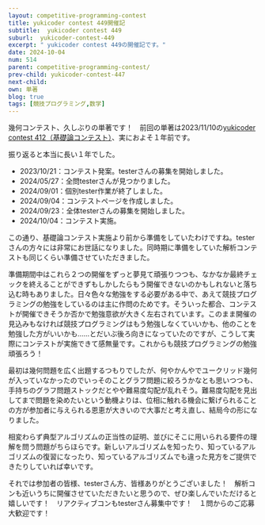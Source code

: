 ```yaml
---
layout: competitive-programming-contest
title: yukicoder contest 449開催記
subtitle:  yukicoder contest 449
suburl:  yukicoder-contest-449
excerpt: " yukicoder contest 449の開催記です。"
date: 2024-10-04
num: 514
parent: competitive-programming-contest/
prev-child: yukicoder-contest-447
next-child: 
own: 単著
blog: true
tags: [競技プログラミング,数学]
---
```


幾何コンテスト、久しぶりの単著です！　前回の単著は2023/11/10の[yukicoder contest 412（基礎論コンテスト）](https://yukicoder.me/contests/468)、実におよそ１年前です。

振り返ると本当に長い１年でした。

* 2023/10/21：コンテスト発案。testerさんの募集を開始しました。
* 2024/05/27：全問testerさんが見つかりました。
* 2024/09/01：個別tester作業が終了しました。
* 2024/09/04：コンテストページを作成しました。
* 2024/09/23：全体testerさんの募集を開始しました。
* 2024/10/04：コンテスト実施。

この通り、基礎論コンテスト実施より前から準備をしていたわけですね。testerさんの方々には非常にお世話になりました。同時期に準備をしていた解析コンテストも同じくらい準備させていただきました。

準備期間中はこれら２つの開催をずっと夢見て頑張りつつも、なかなか最終チェックを終えることができずもしかしたらもう開催できないのかもしれないと落ち込む時もありました。日々色々な勉強をする必要がある中で、あえて競技プログラミングの勉強をしているのは主に作問のためです。そういった都合、コンテストが開催できそうか否かで勉強意欲が大きく左右されています。このまま開催の見込みもなければ競技プログラミングはもう勉強しなくていいかも、他のことを勉強した方がいいかも……とだいぶ後ろ向きになっていたのですが、こうして実際にコンテストが実施できて感無量です。これからも競技プログラミングの勉強頑張ろう！

最初は幾何問題を広く出題するつもりでしたが、何やかんやでユークリッド幾何が入っていなかったのでいっそのことグラフ問題に絞ろうかなとも思いつつも、手持ちのグラフ問題ストックだとやや難易度勾配が乱れそう。難易度勾配を見出してまで問題を染めたいという動機よりは、位相に触れる機会に繋げられることの方が参加者に与えられる恩恵が大きいので大事だと考え直し、結局今の形になりました。

相変わらず典型アルゴリズムの正当性の証明、並びにそこに用いられる要件の理解を問う問題がちらほらです。新しいアルゴリズムを知ったり、知っているアルゴリズムの復習になったり、知っているアルゴリズムでも違った見方をご提供できたりしていれば幸いです。

それでは参加者の皆様、testerさん方、皆様ありがとうございました！　解析コンも近いうちに開催させていただきたいと思うので、ぜひ楽しんでいただけると嬉しいです！　リアクティブコンもtesterさん募集中です！　１問からのご応募大歓迎です！
